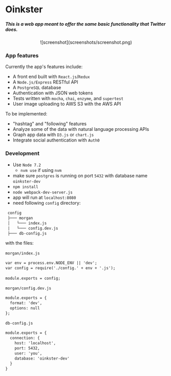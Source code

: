 # Oinkster

##### This is a web app meant to offer the same basic functionality that Twitter does.

<center>![screenshot](screenshots/screenshot.png)</center>

### App features

Currently the app's features include:
- A front end built with `React.js`/`Redux`
- A `Node.js/Express` RESTful API
- A `PostgreSQL` database
- Authentication with JSON web tokens
- Tests written with `mocha`, `chai`, `enzyme`, and `supertest`
- User image uploading to AWS S3 with the AWS API

To be implemented:
- "hashtag" and "following" features
- Analyze some of the data with natural language processing APIs
- Graph app data with `D3.js` or `chart.js`
- Integrate social authentication with `Auth0`


### Development
- Use `Node 7.2`
  - `nvm use` if using `nvm`
- make sure `postgres` is running on port `5432` with database name `oinkster-dev`
- `npm install`
- `node webpack-dev-server.js`
- app will run at `localhost:8080`
- need following `config` directory:

```
 config
 ├─── morgan
 │   └─── index.js
 |   └─── config.dev.js
 ├─── db-config.js
```
with the files:

`morgan/index.js`
```
var env = process.env.NODE_ENV || 'dev';
var config = require('./config.' + env + '.js');

module.exports = config;
```

`morgan/config.dev.js`
```
module.exports = {
  format: 'dev',
  options: null
};
```
`db-config.js`
```
module.exports = {
  connection: {
    host: 'localhost',
    port: 5432,
    user: 'you',
    database: 'oinkster-dev'
  }
}
```
